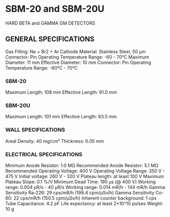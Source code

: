 # SBM-20 and SBM-20U

HARD BETA and GAMMA GM DETECTORS

## GENERAL SPECIFICATIONS

Gas Filling: Ne + Br2 + Ar
Cathode Material: Stainless Steel, 50 µm
Connector: Pin
Operating Temperature Range: -60 - 70°C
Maximum Diameter: 11 mm
Effective Diameter: 10 mm
Connector: Pin
Operating Temperature Range: -60°C - 70°C

### SBM-20

Maximum Length: 108 mm
Effective Length: 91.0 mm

### SBM-20U

Maximum Length: 101 mm
Effective Length: 83.5 mm

### WALL SPECIFICATIONS

Areal Density: 40 mg/cm²
Thickness: 0.05 mm

### ELECTRICAL SPECIFICATIONS

Minimum Anode Resistor: 1.0 MΩ
Recommended Anode Resistor: 5.1 MΩ
Recommended Operating Voltage: 400 V
Operating Voltage Range: 350 V - 475 V
Initial voltage: 260 V - 320 V
Plateau length: at least 100 V
Maximum Plateau Slope: 0.1 %/V
Minimum Dead Time: 190 µs (@ 400 V)
Working range: 0.004 µR/s - 40 µR/s
Working range: 0.014 mR/h - 144 mR/h
Gamma Sensitivity Ra-226: 29 cps/mR/h (198.4 cpm/µSv/h)
Gamma Sensitivity Co-60: 22 cps/mR/h (150.5 cpm/µSv/h)
Inherent counter background: 1 cps
Tube Capacitance: 4.2 pF
Life expectancy: at least 2*10^10 pulses
Weight: 10 g
